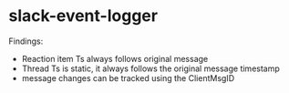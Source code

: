 # slack-event-logger

Findings:

* Reaction item Ts always follows original message
* Thread Ts is static, it always follows the original message timestamp
* message changes can be tracked using the ClientMsgID